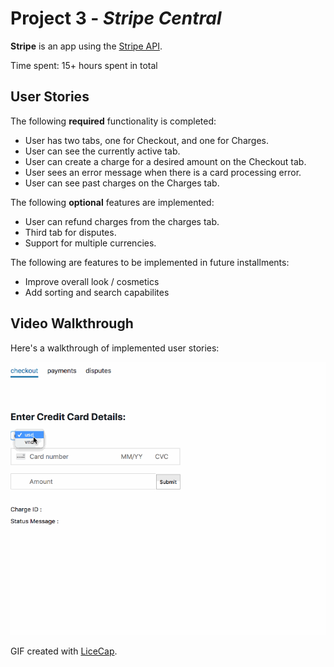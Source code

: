 # Project 3 - *Stripe Central*

**Stripe** is an app using the [Stripe API](https://stripe.com/docs/api).

Time spent: 15+ hours spent in total

## User Stories

The following **required** functionality is completed:

- User has two tabs, one for Checkout, and one for Charges.
- User can see the currently active tab.
- User can create a charge for a desired amount on the Checkout tab.
- User sees an error message when there is a card processing error.
- User can see past charges on the Charges tab.

The following **optional** features are implemented:
- User can refund charges from the charges tab. 
- Third tab for disputes.
- Support for multiple currencies.

The following are features to be implemented in future installments:
- Improve overall look / cosmetics
- Add sorting and search capabilites

## Video Walkthrough

Here's a walkthrough of implemented user stories:

<img src='https://github.com/bobbyleeacn/stripe/blob/master/img/stripe_demo.gif' title='Video Walkthrough' width='' alt='Video Walkthrough' />

GIF created with [LiceCap](http://www.cockos.com/licecap/).

